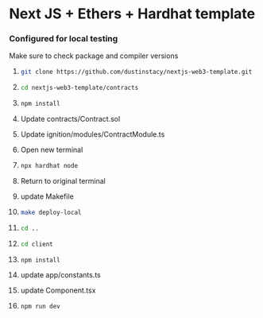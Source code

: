 # Next JS + Ethers + Hardhat template
### Configured for local testing

Make sure to check package and compiler versions

1. ```bash
   git clone https://github.com/dustinstacy/nextjs-web3-template.git

2. ```bash
   cd nextjs-web3-template/contracts

3. ```bash
   npm install

4. Update contracts/Contract.sol

5. Update ignition/modules/ContractModule.ts

6. Open new terminal 

7. ```bash
   npx hardhat node
   ```
8. Return to original terminal
   
9. update Makefile

10. ```bash
    make deploy-local

11. ```bash
    cd ..

12. ```bash
    cd client

13. ```bash
    npm install

14. update app/constants.ts

15. update Component.tsx

16. ```bash
    npm run dev